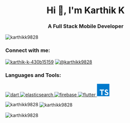 <h1 align="center">Hi 👋, I'm Karthik K</h1>
<h3 align="center">A Full Stack Mobile Developer</h3>

<p align="left"> <img src="https://komarev.com/ghpvc/?username=karthikk9828&label=Profile%20views&color=0e75b6&style=flat" alt="karthikk9828" /> </p>

<h3 align="left">Connect with me:</h3>
<p align="left">
<a href="https://linkedin.com/in/karthik-k-430b15159" target="blank"><img align="center" src="https://raw.githubusercontent.com/rahuldkjain/github-profile-readme-generator/master/src/images/icons/Social/linked-in-alt.svg" alt="karthik-k-430b15159" height="30" width="40" /></a>
<a href="https://medium.com/@karthikk9828" target="blank"><img align="center" src="https://raw.githubusercontent.com/rahuldkjain/github-profile-readme-generator/master/src/images/icons/Social/medium.svg" alt="@karthikk9828" height="30" width="40" /></a>
</p>

<h3 align="left">Languages and Tools:</h3>
<p align="left"> <a href="https://dart.dev" target="_blank" rel="noreferrer"> <img src="https://www.vectorlogo.zone/logos/dartlang/dartlang-icon.svg" alt="dart" width="40" height="40"/> </a> <a href="https://www.elastic.co" target="_blank" rel="noreferrer"> <img src="https://www.vectorlogo.zone/logos/elastic/elastic-icon.svg" alt="elasticsearch" width="40" height="40"/> </a> <a href="https://firebase.google.com/" target="_blank" rel="noreferrer"> <img src="https://www.vectorlogo.zone/logos/firebase/firebase-icon.svg" alt="firebase" width="40" height="40"/> </a> <a href="https://flutter.dev" target="_blank" rel="noreferrer"> <img src="https://www.vectorlogo.zone/logos/flutterio/flutterio-icon.svg" alt="flutter" width="40" height="40"/> </a> <a href="https://www.typescriptlang.org/" target="_blank" rel="noreferrer"> <img src="https://raw.githubusercontent.com/devicons/devicon/master/icons/typescript/typescript-original.svg" alt="typescript" width="40" height="40"/> </a> </p>

<p><img align="left" src="https://github-readme-stats.vercel.app/api/top-langs?username=karthikk9828&show_icons=true&locale=en&layout=compact" alt="karthikk9828" /></p>

<p>&nbsp;<img align="center" src="https://github-readme-stats.vercel.app/api?username=karthikk9828&show_icons=true&locale=en" alt="karthikk9828" /></p>

<p><img align="center" src="https://github-readme-streak-stats.herokuapp.com/?user=karthikk9828&" alt="karthikk9828" /></p>
